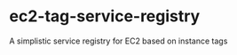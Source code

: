 ec2-tag-service-registry
========================

A simplistic service registry for EC2 based on instance tags